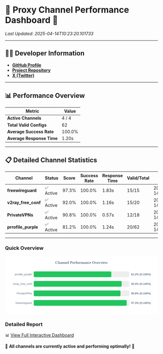 # 🌟 Proxy Channel Performance Dashboard 🌟

_Last Updated: 2025-04-14T10:23:20.101733_

---

## 👩‍💻 Developer Information

- **[GitHub Profile](https://github.com/4n0nymou3)**  
- **[Project Repository](https://github.com/4n0nymou3/multi-proxy-config-fetcher)**  
- **[X (Twitter)](https://x.com/4n0nymou3)**  

---

## 📊 Performance Overview

| Metric                | Value       |
|-----------------------|-------------|
| **Active Channels**   | 4 / 4       |
| **Total Valid Configs** | 62          |
| **Average Success Rate** | 100.0%      |
| **Average Response Time** | 1.20s       |

---

## 📋 Detailed Channel Statistics

| Channel          | Status     | Score  | Success Rate | Response Time | Valid/Total | Last Success               |
|------------------|------------|--------|--------------|---------------|-------------|----------------------------|
| **freewireguard**  | ✅ Active  | 97.3%  | 100.0% | 1.83s         | 15/15       | 2025-04-14T10:23:20.100010 |
| **v2ray_free_conf**  | ✅ Active  | 92.0%  | 100.0% | 1.16s         | 15/20       | 2025-04-14T10:23:17.646916 |
| **PrivateVPNs**  | ✅ Active  | 90.8%  | 100.0% | 0.57s         | 12/18       | 2025-04-14T10:23:18.246670 |
| **prrofile_purple**  | ✅ Active  | 81.2%  | 100.0% | 1.24s         | 20/62       | 2025-04-14T10:23:16.446272 |

---

### Quick Overview
<div align="center">
  <a href="https://raw.githubusercontent.com/nullluser/NullRepo/refs/heads/main/assets/channel_stats_chart.svg">
    <img src="https://raw.githubusercontent.com/nullluser/NullRepo/refs/heads/main/assets/channel_stats_chart.svg" alt="Source Performance Statistics" width="800">
  </a>
</div>

### Detailed Report
📊 [View Full Interactive Dashboard](https://htmlpreview.github.io/?https://github.com/nullluser/NullRepo/blob/main/assets/performance_report.html)

🎉 **All channels are currently active and performing optimally!** 🎉
